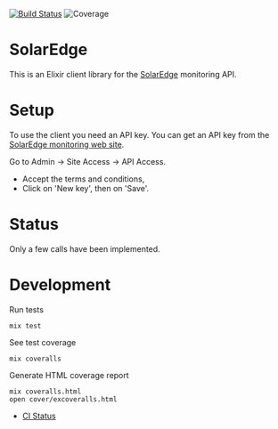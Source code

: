 [![Build Status](https://github.com/joeyates/solar_edge/actions/workflows/ci.yml/badge.svg)][CI Status]
![Coverage](https://img.shields.io/endpoint?url=https://gist.githubusercontent.com/joeyates/9845bfb4ce29ec18fcb30b26611ab1cf/raw/coverage.json)

# SolarEdge

This is an Elixir client library for the [SolarEdge](https://www.solaredge.com) monitoring API.

# Setup

To use the client you need an API key.
You can get an API key from the [SolarEdge monitoring web site](https://monitoring.solaredge.com).

Go to Admin -> Site Access -> API Access.

* Accept the terms and conditions,
* Click on 'New key', then on 'Save'.

# Status

Only a few calls have been implemented.

# Development

Run tests

```
mix test
```

See test coverage

```
mix coveralls
```

Generate HTML coverage report

```
mix coveralls.html
open cover/excoveralls.html
```

* [CI Status]

[CI Status]: https://github.com/joeyates/solar_edge/actions/workflows/ci.yml
